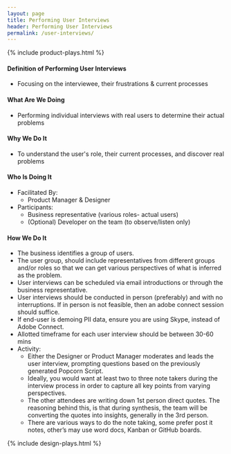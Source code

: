```yaml
---
layout: page
title: Performing User Interviews
header: Performing User Interviews
permalink: /user-interviews/
---
```

<div class="row">
    <div class="col-md-3">
        {% include product-plays.html %}
    </div>
    <div class="col-md-6">
    <h4 class="Definition" id="Definition">
            Definition of Performing User Interviews
        </h4>
        <ul>
            <li>
                Focusing on the interviewee, their frustrations & current processes
            </li>
        </ul>
	<h4 class="What" id="What">
	    What Are We Doing
	</h4>
	<ul>
	   <li>Performing individual interviews with real users to determine their actual problems</li>
	</ul>
        <h4 class="Why" id="Why">
            Why We Do It
        </h4>
        <ul>
           <li>To understand the user's role, their current processes, and discover real problems</li>
	</ul>
        <h4 class="Who" id="Who">
            Who Is Doing It
        </h4>
        <ul>
            <li>Facilitated By:
                <ul>
                    <li>Product Manager & Designer</li>
                </ul>
            </li>
            <li>Participants:
                <ul>
                    <li>Business representative (various roles- actual users)</li>
                    <li>(Optional) Developer on the team (to observe/listen only)</li>
                </ul>
            </li>
        </ul>
        <h4 class="Perform" id="How">
            How We Do It
        </h4>
	<ul>
        	<li>The business identifies a group of users.</li>
		<li>The user group, should include representatives from different groups and/or roles so that we can get various perspectives of what is inferred as the problem. </li>
		<li>User interviews can be scheduled via email introductions or through the business representative.</li>
		<li>User interviews should be conducted in person (preferably) and with no interruptions. If in person is not feasible, then an adobe connect session should suffice.</li>
		<li>If end-user is demoing PII data, ensure you are using Skype, instead of Adobe Connect.</li> 
		<li>Allotted timeframe for each user interview should be between 30-60 mins</li>
  		<li>Activity:
    			<ul>
				<li>Either the Designer or Product Manager moderates and leads the user interview, prompting questions based on the previously generated Popcorn Script.</li>
				<li>Ideally, you would want at least two to three note takers during the interview process in order to capture all key points from varying perspectives.</li>
				<li>The other attendees are writing down 1st person direct quotes. The reasoning behind this, is that during synthesis, the team will be converting the quotes into insights, generally in the 3rd person. </li>
				<li>There are various ways to do the note taking, some prefer post it notes, other’s may use word docs,  Kanban or GitHub boards. </li>
			</ul>
		</li>
	</ul>
    </div>
    <div class="col-md-3">
             {% include design-plays.html %}
    </div>
</div>
